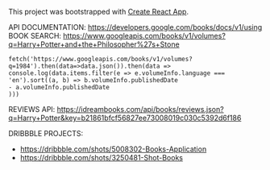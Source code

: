 This project was bootstrapped with [Create React App](https://github.com/facebookincubator/create-react-app).

API DOCUMENTATION: https://developers.google.com/books/docs/v1/using
BOOK SEARCH: https://www.googleapis.com/books/v1/volumes?q=Harry+Potter+and+the+Philosopher%27s+Stone

```
fetch('https://www.googleapis.com/books/v1/volumes?q=1984').then(data=>data.json()).then(data => console.log(data.items.filter(e => e.volumeInfo.language === 'en').sort((a, b) => b.volumeInfo.publishedDate
- a.volumeInfo.publishedDate
)))
```
REVIEWS API: https://idreambooks.com/api/books/reviews.json?q=Harry+Potter&key=b21861bfcf56827ee73008019c030c5392d6f186

DRIBBBLE PROJECTS: 
* https://dribbble.com/shots/5008302-Books-Application
* https://dribbble.com/shots/3250481-Shot-Books
